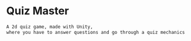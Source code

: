 # Quiz Master

```bash
A 2d quiz game, made with Unity, 
where you have to answer questions and go through a quiz mechanics 
```